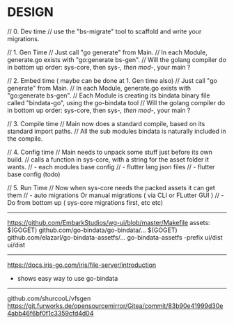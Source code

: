  # DESIGN

// 0. Dev time
// use the "bs-migrate" tool to scaffold and write your migrations.

// 1. Gen Time
// Just call "go generate" from Main.
// In each Module, generate.go exists with "go:generate bs-gen".
// Will the golang compiler do in bottom up order: sys-core, then sys-*, then mod-*, your main ?

// 2. Embed time ( maybe can be done at 1. Gen time also)
// Just call "go generate" from Main.
// In each Module, generate.go exists with "go:generate bs-gen".
// Each Module is creating its bindata binary file called "bindata-go", using the go-bindata tool
// Will the golang compiler do in bottom up order: sys-core, then sys-*, then mod-*, your main ?

// 3. Compile time
// Main now does a standard compile, based on its standard import paths.
// All the sub modules bindata is naturally included in the compile.

// 4. Config time
// Main needs to unpack some stuff just before its own build.
// calls a function in sys-core, with a string for the asset folder it wants.
// - each modules base config
// - flutter lang json files
// - flutter base config (todo)

// 5. Run Time
// Now when sys-core needs the packed assets it can get them
// - auto migrations Or manual migrations ( via CLI or FLutter GUI )
// 	- Do from bottom up ( sys-core migrations first, etc etc)


---

https://github.com/EmbarkStudios/wg-ui/blob/master/Makefile
assets:
	$(GOGET) github.com/go-bindata/go-bindata/...
	$(GOGET) github.com/elazarl/go-bindata-assetfs/...
	go-bindata-assetfs -prefix ui/dist ui/dist

---

https://docs.iris-go.com/iris/file-server/introduction
- shows easy way to use go-bindata

---

github.com/shurcooL/vfsgen
https://git.furworks.de/opensourcemirror/Gitea/commit/83b90e41999d30e4abb46f6bf0f1c3359cfd4d04
